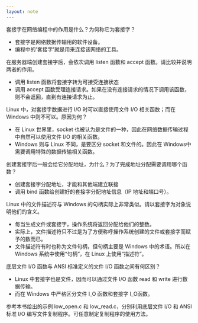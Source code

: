 ```yaml
---
layout: note
---
```


套接字在网络编程中的作用是什么？为何称它为套接字？
* 套接字是网络数据传输用的软件设备。
* 编程中的'套接字'就是用来连接该网络的工具。


在服务器端创建套接字后，会依次调用 listen 函数和 accept 函数。请比较并说明两者的作用。
* 调用 listen 函数将套接字转为可接受连接状态
* 调用 accept 函数受理连接请求。如果在没有连接请求的情况下调用该函数，则不会返回，直到有连接请求为止。


Linux 中，对套接字数据进行 I/O 时可以直接使用文件 I/O 相关函数；而在 Windows 中则不可以。原因为何？
* 在 Linux 世界里，socket 也被认为是文件的一种，因此在网络数据传输过程中自然可以使用文件 I/O 的相关函数。
* Windows 则与 Linux 不同，是要区分 socket 和文件的。因此在 Windows中需要调用特殊的数据传输相关函数。


创建套接字后一般会给它分配地址，为什么？为了完成地址分配需要调用哪个函数？
* 创建套接字分配地址，才能和其他端建立联接
* 调用 bind 函数给创建好的套接字分配地址信息（IP 地址和端口号）。


Linux 中的文件描述符与 Windows 的句柄实际上非常类似。请以套接字为对象说明他们的含义。
* 每当生成文件或套接字，操作系统将返回分配给他们的整数。
* 实际上，文件描述符只不过是为了方便称呼操作系统创建的文件或套接字而赋予的数而已。
* 文件描述符有时也称为文件句柄，但句柄主要是 Windows 中的术语。所以在 Windows 系统中使用“句柄”，在 Linux 上使用“描述符”。


底层文件 I/O 函数与 ANSI 标准定义的文件 I/O 函数之间有何区别？
* Linux 中套接字也是文件，因而可以通过文件 I/O 函数 read 和 write 进行数据传输。
* 而在 Windows 中严格区分文件 I_O 函数和套接字 I_O函数。


参考本书给出的示例 low_open.c 和 low_read.c，分别利用底层文件 I/O 和 ANSI 标准 I/O 编写文件复制程序。可任意制定复制程序的使用方法。